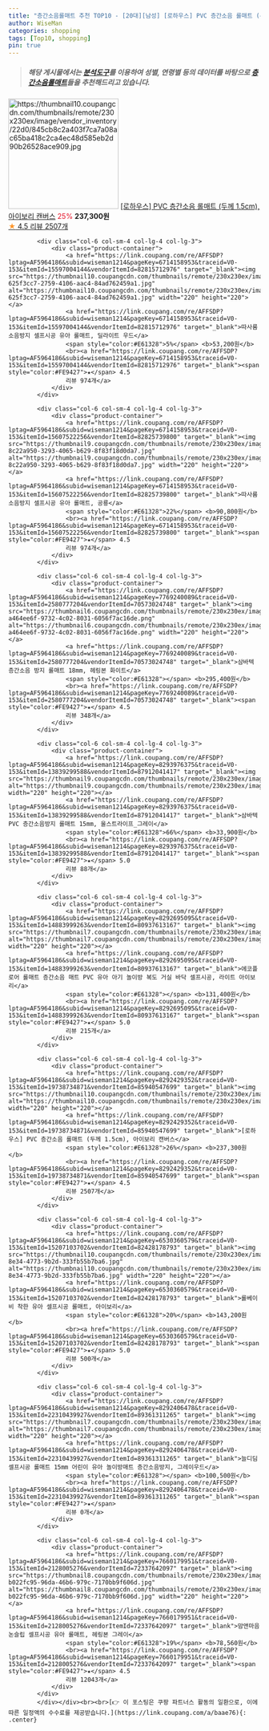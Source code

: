 ```yaml
---
title: "층간소음롤매트 추천 TOP10 - [20대][남성] [로하우스] PVC 층간소음 롤매트 (두께 1.5cm), 아이보리 캔버스"
author: WiseMan
categories: shopping
tags: [Top10, shopping]
pin: true
---
```


> ##### 해당 게시물에서는 [**분석도구**](https://itemscout.io/)를 이용하여 **성별**, **연령별** 등의 데이터를 바탕으로 [**층간소음롤매트**](https://link.coupang.com/a/baae76)들을 추천해드리고 있습니다.
<div class="container"><div class="row">
            <div class="col-6 col-sm-4 col-lg-4 col-lg-3">
                <div class="product-container">
                    <a href="https://link.coupang.com/re/AFFSDP?lptag=AF5964186&subid=wiseman1214&pageKey=8292429352&traceid=V0-153&itemId=19738734871&vendorItemId=85940547699" target="_blank"><img src="https://thumbnail10.coupangcdn.com/thumbnails/remote/230x230ex/image/vendor_inventory/22d0/845cb8c2a403f7ca7a08ac65ba418c2ca4ec48d585eb2d90b26528ace909.jpg" alt="https://thumbnail10.coupangcdn.com/thumbnails/remote/230x230ex/image/vendor_inventory/22d0/845cb8c2a403f7ca7a08ac65ba418c2ca4ec48d585eb2d90b26528ace909.jpg" width="220" height="220"></a>
                    <a href="https://link.coupang.com/re/AFFSDP?lptag=AF5964186&subid=wiseman1214&pageKey=8292429352&traceid=V0-153&itemId=19738734871&vendorItemId=85940547699" target="_blank">[로하우스] PVC 층간소음 롤매트 (두께 1.5cm), 아이보리 캔버스</a>
                    <span style="color:#E61328">25%</span> <b>237,300원</b>
                    <br><a href="https://link.coupang.com/re/AFFSDP?lptag=AF5964186&subid=wiseman1214&pageKey=8292429352&traceid=V0-153&itemId=19738734871&vendorItemId=85940547699" target="_blank"><span style="color:#FE9427">★</span> 4.5
                    리뷰 2507개</a>
                </div>
            </div>
            
            <div class="col-6 col-sm-4 col-lg-4 col-lg-3">
                <div class="product-container">
                    <a href="https://link.coupang.com/re/AFFSDP?lptag=AF5964186&subid=wiseman1214&pageKey=6714158953&traceid=V0-153&itemId=15597004144&vendorItemId=82815712976" target="_blank"><img src="https://thumbnail10.coupangcdn.com/thumbnails/remote/230x230ex/image/retail/images/195832314514665-625f3cc7-2759-4106-aac4-84ad762459a1.jpg" alt="https://thumbnail10.coupangcdn.com/thumbnails/remote/230x230ex/image/retail/images/195832314514665-625f3cc7-2759-4106-aac4-84ad762459a1.jpg" width="220" height="220"></a>
                    <a href="https://link.coupang.com/re/AFFSDP?lptag=AF5964186&subid=wiseman1214&pageKey=6714158953&traceid=V0-153&itemId=15597004144&vendorItemId=82815712976" target="_blank">따사룸 소음방지 셀프시공 유아 롤매트, 딜라이트 우드</a>
                    <span style="color:#E61328">5%</span> <b>53,200원</b>
                    <br><a href="https://link.coupang.com/re/AFFSDP?lptag=AF5964186&subid=wiseman1214&pageKey=6714158953&traceid=V0-153&itemId=15597004144&vendorItemId=82815712976" target="_blank"><span style="color:#FE9427">★</span> 4.5
                    리뷰 974개</a>
                </div>
            </div>
            
            <div class="col-6 col-sm-4 col-lg-4 col-lg-3">
                <div class="product-container">
                    <a href="https://link.coupang.com/re/AFFSDP?lptag=AF5964186&subid=wiseman1214&pageKey=6714158953&traceid=V0-153&itemId=15607522256&vendorItemId=82825739800" target="_blank"><img src="https://thumbnail9.coupangcdn.com/thumbnails/remote/230x230ex/image/retail/images/2646814276260433-8c22a950-3293-4065-b629-8f83f18d0da7.jpg" alt="https://thumbnail9.coupangcdn.com/thumbnails/remote/230x230ex/image/retail/images/2646814276260433-8c22a950-3293-4065-b629-8f83f18d0da7.jpg" width="220" height="220"></a>
                    <a href="https://link.coupang.com/re/AFFSDP?lptag=AF5964186&subid=wiseman1214&pageKey=6714158953&traceid=V0-153&itemId=15607522256&vendorItemId=82825739800" target="_blank">따사룸 소음방지 셀프시공 유아 롤매트, 공룡</a>
                    <span style="color:#E61328">22%</span> <b>90,800원</b>
                    <br><a href="https://link.coupang.com/re/AFFSDP?lptag=AF5964186&subid=wiseman1214&pageKey=6714158953&traceid=V0-153&itemId=15607522256&vendorItemId=82825739800" target="_blank"><span style="color:#FE9427">★</span> 4.5
                    리뷰 974개</a>
                </div>
            </div>
            
            <div class="col-6 col-sm-4 col-lg-4 col-lg-3">
                <div class="product-container">
                    <a href="https://link.coupang.com/re/AFFSDP?lptag=AF5964186&subid=wiseman1214&pageKey=7769240089&traceid=V0-153&itemId=2580777204&vendorItemId=70573024748" target="_blank"><img src="https://thumbnail6.coupangcdn.com/thumbnails/remote/230x230ex/image/retail/images/1116286681081405-a464ee6f-9732-4c02-8031-6056f7ac16de.png" alt="https://thumbnail6.coupangcdn.com/thumbnails/remote/230x230ex/image/retail/images/1116286681081405-a464ee6f-9732-4c02-8031-6056f7ac16de.png" width="220" height="220"></a>
                    <a href="https://link.coupang.com/re/AFFSDP?lptag=AF5964186&subid=wiseman1214&pageKey=7769240089&traceid=V0-153&itemId=2580777204&vendorItemId=70573024748" target="_blank">삼바텍 층간소음 방지 롤매트 18mm, 헤링본 화이트</a>
                    <span style="color:#E61328"></span> <b>295,400원</b>
                    <br><a href="https://link.coupang.com/re/AFFSDP?lptag=AF5964186&subid=wiseman1214&pageKey=7769240089&traceid=V0-153&itemId=2580777204&vendorItemId=70573024748" target="_blank"><span style="color:#FE9427">★</span> 4.5
                    리뷰 348개</a>
                </div>
            </div>
            
            <div class="col-6 col-sm-4 col-lg-4 col-lg-3">
                <div class="product-container">
                    <a href="https://link.coupang.com/re/AFFSDP?lptag=AF5964186&subid=wiseman1214&pageKey=8293976375&traceid=V0-153&itemId=13839299588&vendorItemId=87912041417" target="_blank"><img src="https://thumbnail9.coupangcdn.com/thumbnails/remote/230x230ex/image/vendor_inventory/79e4/e9164254059043962b012a2c4ce630762273e908754bdf0be1f8c883866e.jpg" alt="https://thumbnail9.coupangcdn.com/thumbnails/remote/230x230ex/image/vendor_inventory/79e4/e9164254059043962b012a2c4ce630762273e908754bdf0be1f8c883866e.jpg" width="220" height="220"></a>
                    <a href="https://link.coupang.com/re/AFFSDP?lptag=AF5964186&subid=wiseman1214&pageKey=8293976375&traceid=V0-153&itemId=13839299588&vendorItemId=87912041417" target="_blank">삼바텍 PVC 층간소음방지 롤매트 15mm, 울스트라이프_그레이</a>
                    <span style="color:#E61328">66%</span> <b>33,900원</b>
                    <br><a href="https://link.coupang.com/re/AFFSDP?lptag=AF5964186&subid=wiseman1214&pageKey=8293976375&traceid=V0-153&itemId=13839299588&vendorItemId=87912041417" target="_blank"><span style="color:#FE9427">★</span> 5.0
                    리뷰 88개</a>
                </div>
            </div>
            
            <div class="col-6 col-sm-4 col-lg-4 col-lg-3">
                <div class="product-container">
                    <a href="https://link.coupang.com/re/AFFSDP?lptag=AF5964186&subid=wiseman1214&pageKey=8292695095&traceid=V0-153&itemId=14883999263&vendorItemId=80937613167" target="_blank"><img src="https://thumbnail7.coupangcdn.com/thumbnails/remote/230x230ex/image/vendor_inventory/ae78/1b7cf480cc5e7d2be80a56cd5c8a38823a87bae7a0aa4c36083ca60b016e.jpg" alt="https://thumbnail7.coupangcdn.com/thumbnails/remote/230x230ex/image/vendor_inventory/ae78/1b7cf480cc5e7d2be80a56cd5c8a38823a87bae7a0aa4c36083ca60b016e.jpg" width="220" height="220"></a>
                    <a href="https://link.coupang.com/re/AFFSDP?lptag=AF5964186&subid=wiseman1214&pageKey=8292695095&traceid=V0-153&itemId=14883999263&vendorItemId=80937613167" target="_blank">에코플로어 롤매트 층간소음 매트 PVC 유아 아기 놀이방 복도 거실 바닥 셀프시공, 라이트 아이보리</a>
                    <span style="color:#E61328"></span> <b>131,400원</b>
                    <br><a href="https://link.coupang.com/re/AFFSDP?lptag=AF5964186&subid=wiseman1214&pageKey=8292695095&traceid=V0-153&itemId=14883999263&vendorItemId=80937613167" target="_blank"><span style="color:#FE9427">★</span> 5.0
                    리뷰 215개</a>
                </div>
            </div>
            
            <div class="col-6 col-sm-4 col-lg-4 col-lg-3">
                <div class="product-container">
                    <a href="https://link.coupang.com/re/AFFSDP?lptag=AF5964186&subid=wiseman1214&pageKey=8292429352&traceid=V0-153&itemId=19738734871&vendorItemId=85940547699" target="_blank"><img src="https://thumbnail10.coupangcdn.com/thumbnails/remote/230x230ex/image/vendor_inventory/22d0/845cb8c2a403f7ca7a08ac65ba418c2ca4ec48d585eb2d90b26528ace909.jpg" alt="https://thumbnail10.coupangcdn.com/thumbnails/remote/230x230ex/image/vendor_inventory/22d0/845cb8c2a403f7ca7a08ac65ba418c2ca4ec48d585eb2d90b26528ace909.jpg" width="220" height="220"></a>
                    <a href="https://link.coupang.com/re/AFFSDP?lptag=AF5964186&subid=wiseman1214&pageKey=8292429352&traceid=V0-153&itemId=19738734871&vendorItemId=85940547699" target="_blank">[로하우스] PVC 층간소음 롤매트 (두께 1.5cm), 아이보리 캔버스</a>
                    <span style="color:#E61328">26%</span> <b>237,300원</b>
                    <br><a href="https://link.coupang.com/re/AFFSDP?lptag=AF5964186&subid=wiseman1214&pageKey=8292429352&traceid=V0-153&itemId=19738734871&vendorItemId=85940547699" target="_blank"><span style="color:#FE9427">★</span> 4.5
                    리뷰 2507개</a>
                </div>
            </div>
            
            <div class="col-6 col-sm-4 col-lg-4 col-lg-3">
                <div class="product-container">
                    <a href="https://link.coupang.com/re/AFFSDP?lptag=AF5964186&subid=wiseman1214&pageKey=6530360579&traceid=V0-153&itemId=15207103702&vendorItemId=82428178793" target="_blank"><img src="https://thumbnail10.coupangcdn.com/thumbnails/remote/230x230ex/image/retail/images/2022/07/15/11/8/dc345a02-8e34-4773-9b2d-333fb55b7ba6.jpg" alt="https://thumbnail10.coupangcdn.com/thumbnails/remote/230x230ex/image/retail/images/2022/07/15/11/8/dc345a02-8e34-4773-9b2d-333fb55b7ba6.jpg" width="220" height="220"></a>
                    <a href="https://link.coupang.com/re/AFFSDP?lptag=AF5964186&subid=wiseman1214&pageKey=6530360579&traceid=V0-153&itemId=15207103702&vendorItemId=82428178793" target="_blank">롤베이비 착한 유아 셀프시공 롤매트, 아이보리</a>
                    <span style="color:#E61328">20%</span> <b>143,200원</b>
                    <br><a href="https://link.coupang.com/re/AFFSDP?lptag=AF5964186&subid=wiseman1214&pageKey=6530360579&traceid=V0-153&itemId=15207103702&vendorItemId=82428178793" target="_blank"><span style="color:#FE9427">★</span> 5.0
                    리뷰 500개</a>
                </div>
            </div>
            
            <div class="col-6 col-sm-4 col-lg-4 col-lg-3">
                <div class="product-container">
                    <a href="https://link.coupang.com/re/AFFSDP?lptag=AF5964186&subid=wiseman1214&pageKey=8292406478&traceid=V0-153&itemId=22310439927&vendorItemId=89361311265" target="_blank"><img src="https://thumbnail7.coupangcdn.com/thumbnails/remote/230x230ex/image/vendor_inventory/93ef/244021e13d8182f129aaf0142f43995aa84b57c5e4ad020026e28408453e.jpg" alt="https://thumbnail7.coupangcdn.com/thumbnails/remote/230x230ex/image/vendor_inventory/93ef/244021e13d8182f129aaf0142f43995aa84b57c5e4ad020026e28408453e.jpg" width="220" height="220"></a>
                    <a href="https://link.coupang.com/re/AFFSDP?lptag=AF5964186&subid=wiseman1214&pageKey=8292406478&traceid=V0-153&itemId=22310439927&vendorItemId=89361311265" target="_blank">늘디딤 셀프시공 롤매트 15mm 어린이 유아 놀이방매트 층간소음방지, 그레이우드</a>
                    <span style="color:#E61328"></span> <b>100,500원</b>
                    <br><a href="https://link.coupang.com/re/AFFSDP?lptag=AF5964186&subid=wiseman1214&pageKey=8292406478&traceid=V0-153&itemId=22310439927&vendorItemId=89361311265" target="_blank"><span style="color:#FE9427">★</span> 
                    리뷰 0개</a>
                </div>
            </div>
            
            <div class="col-6 col-sm-4 col-lg-4 col-lg-3">
                <div class="product-container">
                    <a href="https://link.coupang.com/re/AFFSDP?lptag=AF5964186&subid=wiseman1214&pageKey=7660179951&traceid=V0-153&itemId=2128005276&vendorItemId=72337642097" target="_blank"><img src="https://thumbnail8.coupangcdn.com/thumbnails/remote/230x230ex/image/retail/images/1467576558111499-b022fc95-96da-46b6-979c-7170bb9f606d.jpg" alt="https://thumbnail8.coupangcdn.com/thumbnails/remote/230x230ex/image/retail/images/1467576558111499-b022fc95-96da-46b6-979c-7170bb9f606d.jpg" width="220" height="220"></a>
                    <a href="https://link.coupang.com/re/AFFSDP?lptag=AF5964186&subid=wiseman1214&pageKey=7660179951&traceid=V0-153&itemId=2128005276&vendorItemId=72337642097" target="_blank">맘앤마음 논슬립 셀프시공 유아 롤매트, 헤링본 그레이</a>
                    <span style="color:#E61328">19%</span> <b>78,560원</b>
                    <br><a href="https://link.coupang.com/re/AFFSDP?lptag=AF5964186&subid=wiseman1214&pageKey=7660179951&traceid=V0-153&itemId=2128005276&vendorItemId=72337642097" target="_blank"><span style="color:#FE9427">★</span> 4.5
                    리뷰 12043개</a>
                </div>
            </div>
            </div></div><br><br>[👉 이 포스팅은 쿠팡 파트너스 활동의 일환으로, 이에 따른 일정액의 수수료를 제공받습니다.](https://link.coupang.com/a/baae76){: .center}